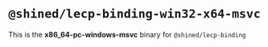 # `@shined/lecp-binding-win32-x64-msvc`

This is the **x86_64-pc-windows-msvc** binary for `@shined/lecp-binding`
